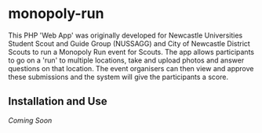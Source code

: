# monopoly-run
This PHP 'Web App' was originally developed for Newcastle Universities Student Scout and Guide Group (NUSSAGG) and City of Newcastle District Scouts to run a Monopoly Run event for Scouts. The app allows participants to go on a 'run' to multiple locations, take and upload photos and answer questions on that location. The event organisers can then view and approve these submissions and the system will give the participants a score.

## Installation and Use
*Coming Soon*

